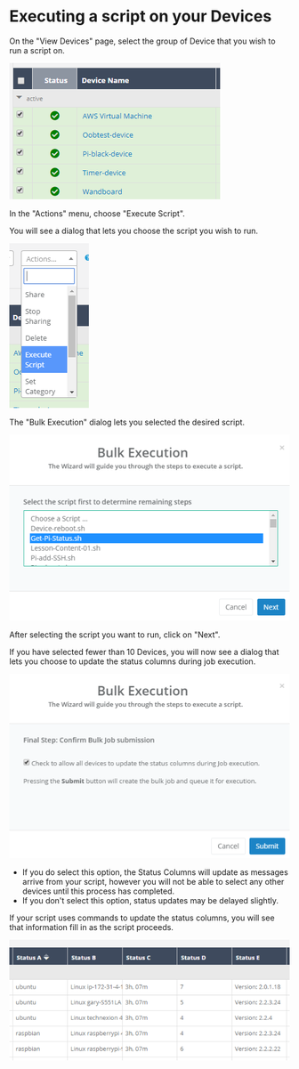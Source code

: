 # Executing a script on your Devices

On the "View Devices" page, select the group of Device that you wish to run a script on.

![](../../.gitbook/assets/image%20%2811%29.png)

In the "Actions" menu, choose "Execute Script".  

You will see a dialog that lets you choose the script you wish to run.

![](../../.gitbook/assets/image%20%2891%29.png)

The "Bulk Execution" dialog lets you selected the desired script.  

![](../../.gitbook/assets/image%20%28179%29.png)

After selecting the script you want to run, click on "Next".

If you have selected fewer than 10 Devices, you will now see a dialog that lets you choose to update the status columns during job execution.  

![](../../.gitbook/assets/image%20%28165%29.png)

* If you do select this option, the Status Columns will update as messages arrive from your script, however you will not be able to select any other devices until this process has completed.
* If you don't select this option, status updates may be delayed slightly.

If your script uses commands to update the status columns, you will see that information fill in as the script proceeds.

![](../../.gitbook/assets/image%20%28119%29.png)

